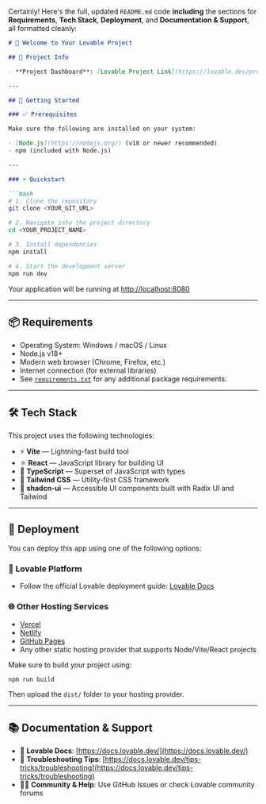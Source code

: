 Certainly! Here's the full, updated `README.md` code **including** the sections for **Requirements**, **Tech Stack**, **Deployment**, and **Documentation & Support**, all formatted cleanly:

````markdown
# 💖 Welcome to Your Lovable Project

## 📌 Project Info

- **Project Dashboard**: [Lovable Project Link](https://lovable.dev/projects/b051f81e-b64f-4e31-9846-1dc727cc369c)

---

## 🚀 Getting Started

### ✅ Prerequisites

Make sure the following are installed on your system:

- [Node.js](https://nodejs.org/) (v18 or newer recommended)
- npm (included with Node.js)

---

### ⚡ Quickstart

```bash
# 1. Clone the repository
git clone <YOUR_GIT_URL>

# 2. Navigate into the project directory
cd <YOUR_PROJECT_NAME>

# 3. Install dependencies
npm install

# 4. Start the development server
npm run dev
````

Your application will be running at [http://localhost:8080](http://localhost:8080)

---

## 📦 Requirements

* Operating System: Windows / macOS / Linux
* Node.js v18+
* Modern web browser (Chrome, Firefox, etc.)
* Internet connection (for external libraries)
* See [`requirements.txt`](./requirements.txt) for any additional package requirements.

---

## 🛠️ Tech Stack

This project uses the following technologies:

* ⚡ **Vite** — Lightning-fast build tool
* ⚛️ **React** — JavaScript library for building UI
* 🧠 **TypeScript** — Superset of JavaScript with types
* 💅 **Tailwind CSS** — Utility-first CSS framework
* 🧩 **shadcn-ui** — Accessible UI components built with Radix UI and Tailwind

---

## 🚀 Deployment

You can deploy this app using one of the following options:

### 🔗 Lovable Platform

* Follow the official Lovable deployment guide: [Lovable Docs](https://docs.lovable.dev/)

### 🌐 Other Hosting Services

* [Vercel](https://vercel.com/)
* [Netlify](https://netlify.com/)
* [GitHub Pages](https://pages.github.com/)
* Any other static hosting provider that supports Node/Vite/React projects

Make sure to build your project using:

```bash
npm run build
```

Then upload the `dist/` folder to your hosting provider.

---

## 📚 Documentation & Support

* 📖 **Lovable Docs**: [https://docs.lovable.dev/](https://docs.lovable.dev/)
* 🧩 **Troubleshooting Tips**: [https://docs.lovable.dev/tips-tricks/troubleshooting](https://docs.lovable.dev/tips-tricks/troubleshooting)
* 🧑‍💻 **Community & Help**: Use GitHub Issues or check Lovable community forums
